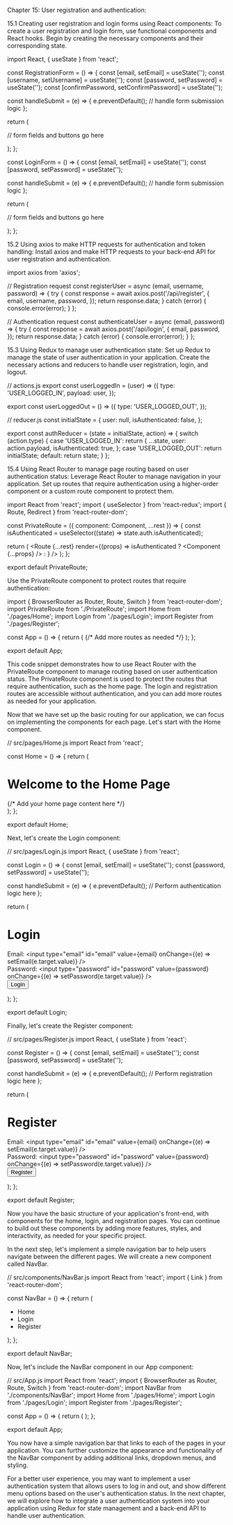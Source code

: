 Chapter 15: User registration and authentication:

15.1 Creating user registration and login forms using React components:
To create a user registration and login form, use functional components and React hooks. Begin by creating the necessary components and their corresponding state.

import React, { useState } from 'react';

const RegistrationForm = () => {
  const [email, setEmail] = useState('');
  const [username, setUsername] = useState('');
  const [password, setPassword] = useState('');
  const [confirmPassword, setConfirmPassword] = useState('');

  const handleSubmit = (e) => {
    e.preventDefault();
    // handle form submission logic
  };

  return (
    <form onSubmit={handleSubmit}>
      // form fields and buttons go here
    </form>
  );
};

const LoginForm = () => {
  const [email, setEmail] = useState('');
  const [password, setPassword] = useState('');

  const handleSubmit = (e) => {
    e.preventDefault();
    // handle form submission logic
  };

  return (
    <form onSubmit={handleSubmit}>
      // form fields and buttons go here
    </form>
  );
};


15.2 Using axios to make HTTP requests for authentication and token handling:
Install axios and make HTTP requests to your back-end API for user registration and authentication.

import axios from 'axios';

// Registration request
const registerUser = async (email, username, password) => {
  try {
    const response = await axios.post('/api/register', {
      email,
      username,
      password,
    });
    return response.data;
  } catch (error) {
    console.error(error);
  }
};

// Authentication request
const authenticateUser = async (email, password) => {
  try {
    const response = await axios.post('/api/login', {
      email,
      password,
    });
    return response.data;
  } catch (error) {
    console.error(error);
  }
};


15.3 Using Redux to manage user authentication state:
Set up Redux to manage the state of user authentication in your application. Create the necessary actions and reducers to handle user registration, login, and logout.


// actions.js
export const userLoggedIn = (user) => ({
  type: 'USER_LOGGED_IN',
  payload: user,
});

export const userLoggedOut = () => ({
  type: 'USER_LOGGED_OUT',
});

// reducer.js
const initialState = {
  user: null,
  isAuthenticated: false,
};

export const authReducer = (state = initialState, action) => {
  switch (action.type) {
    case 'USER_LOGGED_IN':
      return {
        ...state,
        user: action.payload,
        isAuthenticated: true,
      };
    case 'USER_LOGGED_OUT':
      return initialState;
    default:
      return state;
  }
};

15.4 Using React Router to manage page routing based on user authentication status:
Leverage React Router to manage navigation in your application. Set up routes that require authentication using a higher-order component or a custom route component to protect them.


import React from 'react';
import { useSelector } from 'react-redux';
import { Route, Redirect } from 'react-router-dom';

const PrivateRoute = ({ component: Component, ...rest }) => {
  const isAuthenticated = useSelector((state) => state.auth.isAuthenticated);

  return (
    <Route
      {...rest}
      render={(props) =>
        isAuthenticated ? <Component {...props} /> : <Redirect to="/login" />
      }
    />
  );
};

export default PrivateRoute;

Use the PrivateRoute component to protect routes that require authentication:


import { BrowserRouter as Router, Route, Switch } from 'react-router-dom';
import PrivateRoute from './PrivateRoute';
import Home from './pages/Home';
import Login from './pages/Login';
import Register from './pages/Register';

const App = () => {
  return (
    <Router>
      <Switch>
        <PrivateRoute exact path="/" component={Home} />
        <Route path="/login" component={Login} />
        <Route path="/register" component={Register} />
        {/* Add more routes as needed */}
      </Switch>
    </Router>
  );
};

export default App;

This code snippet demonstrates how to use React Router with the PrivateRoute component to manage routing based on user authentication status. The PrivateRoute component is used to protect the routes that require authentication, such as the home page. The login and registration routes are accessible without authentication, and you can add more routes as needed for your application.

Now that we have set up the basic routing for our application, we can focus on implementing the components for each page. Let's start with the Home component.

// src/pages/Home.js
import React from 'react';

const Home = () => {
  return (
    <div>
      <h1>Welcome to the Home Page</h1>
      {/* Add your home page content here */}
    </div>
  );
};

export default Home;

Next, let's create the Login component:


// src/pages/Login.js
import React, { useState } from 'react';

const Login = () => {
  const [email, setEmail] = useState('');
  const [password, setPassword] = useState('');

  const handleSubmit = (e) => {
    e.preventDefault();
    // Perform authentication logic here
  };

  return (
    <div>
      <h1>Login</h1>
      <form onSubmit={handleSubmit}>
        <label htmlFor="email">Email:</label>
        <input
          type="email"
          id="email"
          value={email}
          onChange={(e) => setEmail(e.target.value)}
        />
        <br />
        <label htmlFor="password">Password:</label>
        <input
          type="password"
          id="password"
          value={password}
          onChange={(e) => setPassword(e.target.value)}
        />
        <br />
        <button type="submit">Login</button>
      </form>
    </div>
  );
};

export default Login;

Finally, let's create the Register component:


// src/pages/Register.js
import React, { useState } from 'react';

const Register = () => {
  const [email, setEmail] = useState('');
  const [password, setPassword] = useState('');

  const handleSubmit = (e) => {
    e.preventDefault();
    // Perform registration logic here
  };

  return (
    <div>
      <h1>Register</h1>
      <form onSubmit={handleSubmit}>
        <label htmlFor="email">Email:</label>
        <input
          type="email"
          id="email"
          value={email}
          onChange={(e) => setEmail(e.target.value)}
        />
        <br />
        <label htmlFor="password">Password:</label>
        <input
          type="password"
          id="password"
          value={password}
          onChange={(e) => setPassword(e.target.value)}
        />
        <br />
        <button type="submit">Register</button>
      </form>
    </div>
  );
};

export default Register;

Now you have the basic structure of your application's front-end, with components for the home, login, and registration pages. You can continue to build out these components by adding more features, styles, and interactivity, as needed for your specific project.


In the next step, let's implement a simple navigation bar to help users navigate between the different pages. We will create a new component called NavBar.

// src/components/NavBar.js
import React from 'react';
import { Link } from 'react-router-dom';

const NavBar = () => {
  return (
    <nav>
      <ul>
        <li>
          <Link to="/">Home</Link>
        </li>
        <li>
          <Link to="/login">Login</Link>
        </li>
        <li>
          <Link to="/register">Register</Link>
        </li>
      </ul>
    </nav>
  );
};

export default NavBar;

Now, let's include the NavBar component in our App component:

// src/App.js
import React from 'react';
import { BrowserRouter as Router, Route, Switch } from 'react-router-dom';
import NavBar from './components/NavBar';
import Home from './pages/Home';
import Login from './pages/Login';
import Register from './pages/Register';

const App = () => {
  return (
    <Router>
      <NavBar />
      <Switch>
        <Route exact path="/" component={Home} />
        <Route path="/login" component={Login} />
        <Route path="/register" component={Register} />
      </Switch>
    </Router>
  );
};

export default App;

You now have a simple navigation bar that links to each of the pages in your application. You can further customize the appearance and functionality of the NavBar component by adding additional links, dropdown menus, and styling.

For a better user experience, you may want to implement a user authentication system that allows users to log in and out, and show different menu options based on the user's authentication status. In the next chapter, we will explore how to integrate a user authentication system into your application using Redux for state management and a back-end API to handle user authentication.
